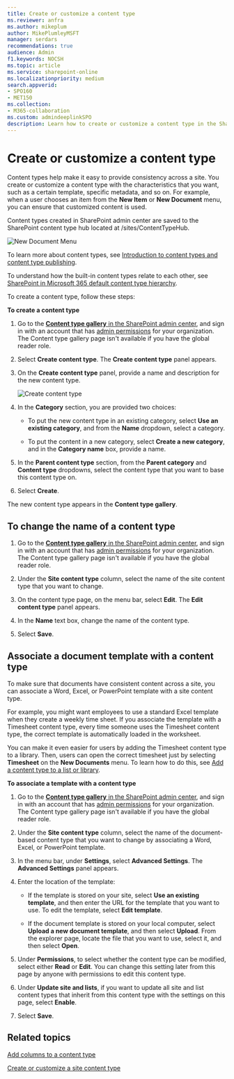 ```yaml
---
title: Create or customize a content type
ms.reviewer: anfra
ms.author: mikeplum
author: MikePlumleyMSFT
manager: serdars
recommendations: true
audience: Admin
f1.keywords: NOCSH
ms.topic: article
ms.service: sharepoint-online
ms.localizationpriority: medium
search.appverid:
- SPO160
- MET150
ms.collection:  
- M365-collaboration
ms.custom: admindeeplinkSPO
description: Learn how to create or customize a content type in the SharePoint admin center.
---
```


# Create or customize a content type

Content types help make it easy to provide consistency across a site. You create or customize a content type with the characteristics that you want, such as a certain template, specific metadata, and so on. For example, when a user chooses an item from the **New Item** or **New Document** menu, you can ensure that customized content is used.

Content types created in SharePoint admin center are saved to the SharePoint content type hub located at /sites/ContentTypeHub.

![New Document Menu](media/new-document-menu.png)

To learn more about content types, see [Introduction to content types and content type publishing](https://support.microsoft.com/office/e1277a2e-a1e8-4473-9126-91a0647766e5).

To understand how the built-in content types relate to each other, see [SharePoint in Microsoft 365 default content type hierarchy](https://github.com/MicrosoftDocs/OfficeDocs-SharePoint/raw/live/SharePoint/SharePointOnline/spodownloads/sharepoint-default-content-types-hierarchy.pdf).

To create a content type, follow these steps:

**To create a content type**

1. Go to the <a href="https://go.microsoft.com/fwlink/?linkid=2185074" target="_blank">**Content type gallery** in the SharePoint admin center</a>, and sign in with an account that has [admin permissions](./sharepoint-admin-role.md) for your organization. The Content type gallery page isn't available if you have the global reader role. 

2. Select **Create content type**. The **Create content type** panel appears.

3. On the **Create content type** panel, provide a name and description for the new content type.

    ![Create content type](media/create-content-type.png)

4. In the **Category** section, you are provided two choices:

    - To put the new content type in an existing category, select **Use an existing category**, and from the **Name** dropdown, select a category.
    
    - To put the content in a new category, select **Create a new category**, and in the **Category name** box, provide a name. 

5. In the **Parent content type** section, from the **Parent category** and **Content type** dropdowns, select the content type that you want to base this content type on.

6. Select **Create**.

The new content type appears in the **Content type gallery**.

## To change the name of a content type

1. Go to the <a href="https://go.microsoft.com/fwlink/?linkid=2185074" target="_blank">**Content type gallery** in the SharePoint admin center</a>, and sign in with an account that has [admin permissions](./sharepoint-admin-role.md) for your organization. The Content type gallery page isn't available if you have the global reader role. 

2. Under the **Site content type** column, select the name of the site content type that you want to change.

3. On the content type page, on the menu bar, select **Edit**. The **Edit content type** panel appears.

4. In the **Name** text box, change the name of the content type.

5. Select **Save**.

## Associate a document template with a content type

To make sure that documents have consistent content across a site, you can associate a Word, Excel, or PowerPoint template with a site content type.

For example, you might want employees to use a standard Excel template when they create a weekly time sheet. If you associate the template with a Timesheet content type, every time someone uses the Timesheet content type, the correct template is automatically loaded in the worksheet.

You can make it even easier for users by adding the Timesheet content type to a library. Then, users can open the correct timesheet just by selecting **Timesheet** on the **New Documents** menu. To learn how to do this, see [Add a content type to a list or library](https://support.microsoft.com/office/917366ae-f7a2-47ad-87a5-9689a1884e60).

**To associate a template with a content type**

1. Go to the <a href="https://go.microsoft.com/fwlink/?linkid=2185074" target="_blank">**Content type gallery** in the SharePoint admin center</a>, and sign in with an account that has [admin permissions](./sharepoint-admin-role.md) for your organization. The Content type gallery page isn't available if you have the global reader role. 

2. Under the **Site content type** column, select the name of the  document-based content type that you want to change by associating a Word, Excel, or PowerPoint template.

3. In the menu bar, under **Settings**, select **Advanced Settings**. The **Advanced Settings** panel appears.

4. Enter the location of the template:

    - If the template is stored on your site, select **Use an existing template**, and then enter the URL for the template that you want to use. To edit the template, select **Edit template**.

    - If the document template is stored on your local computer, select **Upload a new document template**, and then select **Upload**. From the explorer page, locate the file that you want to use, select it, and then select **Open**.

5. Under **Permissions**, to select whether the content type can be modified, select either **Read** or **Edit**. You can change this setting later from this page by anyone with permissions to edit this content type.

6. Under **Update site and lists**, if you want to update all site and list content types that inherit from this content type with the settings on this page, select **Enable**.

7. Select **Save**.

## Related topics

[Add columns to a content type](add-columns-content-type.md)

[Create or customize a site content type](https://support.microsoft.com/office/27eb6551-9867-4201-a819-620c5658a60f)
